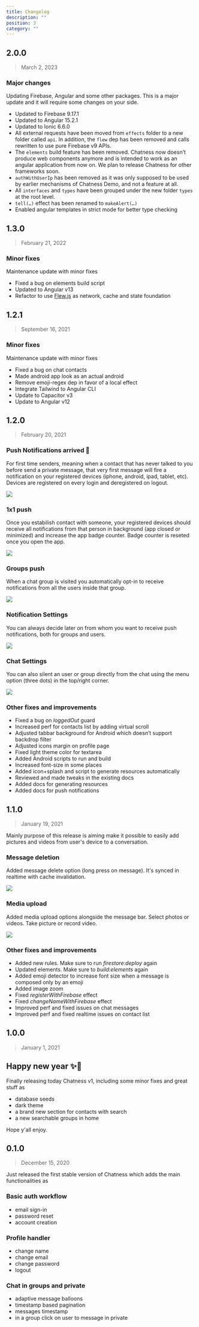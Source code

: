```yaml
---
title: Changelog
description: ""
position: 3
category: ""
---
```


## 2.0.0

> March 2, 2023

### Major changes

Updating Firebase, Angular and some other packages. This is a major update and it will require some changes on your side.

- Updated to Firebase 9.17.1
- Updated to Angular 15.2.1
- Updated to Ionic 6.6.0
- All external requests have been moved from `effects` folder to a new folder called `api`. In addition, the `flew` dep has been removed and calls rewritten to use pure Firebase v9 APIs.
- The `elements` build feature has been removed. Chatness now doesn’t produce web components anymore and is intended to work as an angular application from now on. We plan to release Chatness for other frameworks soon.
- `authWithUserIp` has been removed as it was only supposed to be used by earlier mechanisms of Chatness Demo, and not a feature at all.
- All `interfaces` and `types` have been grouped under the new folder `types` at the root level.
- `tell(…)` effect has been renamed to `makeAlert(…)`
- Enabled angular templates in strict mode for better type checking

## 1.3.0

> February 21, 2022

### Minor fixes

Maintenance update with minor fixes

- Fixed a bug on elements build script
- Updated to Angular v13
- Refactor to use <a href="https://flew.dev">Flew.js</a> as network, cache and state foundation

## 1.2.1

> September 16, 2021

### Minor fixes

Maintenance update with minor fixes

- Fixed a bug on chat contacts
- Made android app look as an actual android
- Remove emoji-regex dep in favor of a local effect
- Integrate Tailwind to Angular CLI
- Update to Capacitor v3
- Update to Angular v12

## 1.2.0

> February 20, 2021

### Push Notifications arrived 🍭

For first time senders, meaning when a contact that has never talked to you before send a private message, that very first message will fire a notification on your registered devices (iphone, android, ipad, tablet, etc). Devices are registered on every login and deregistered on logout.

<img class="w-64 m-auto" src="/images/tour/push-notifications-first-time-sender.jpeg" />

### 1x1 push

Once you estabilish contact with someone, your registered devices should receive all notifications from that person in background (app closed or minimized) and increase the app badge counter. Badge counter is reseted once you open the app.

<img class="w-64 m-auto" src="/images/tour/push-notifications-1x1.gif" />

### Groups push

When a chat group is visited you automatically opt-in to receive notifications from all the users inside that group.

<img class="w-64 m-auto" src="/images/tour/push-notifications-group.jpeg" />

### Notification Settings

You can always decide later on from whom you want to receive push notifications, both for groups and users.

<img class="w-64 m-auto" src="/images/tour/push-notifications-settings.jpeg" />

### Chat Settings

You can also silent an user or group directly from the chat using the menu option (three dots) in the top/right corner.

<img class="w-64 m-auto" src="/images/tour/push-notifications-silent.jpeg" />

### Other fixes and improvements

- Fixed a bug on _loggedOut_ guard
- Increased perf for contacts list by adding virtual scroll
- Adjusted tabbar background for Android which doesn’t support backdrop filter
- Adjusted icons margin on profile page
- Fixed light theme color for textarea
- Added Android scripts to run and build
- Increased font-size in some places
- Added icon+splash and script to generate resources automatically
- Reviewed and made tweaks in the existing docs
- Added docs for generating resources
- Added docs for push notifications

## 1.1.0

> January 19, 2021

Mainly purpose of this release is aiming make it possible to easily add pictures and videos from user's device to a conversation.

### Message deletion

Added message delete option (long press on message). It's synced in realtime with cache invalidation.

<img class="w-64 m-auto" src="/images/tour/chat-message-delete.gif" />

### Media upload

Added media upload options alongside the message bar. Select photos or videos. Take picture or record video.

<img class="w-64 m-auto" src="/images/tour/chat-select-photos.gif" />

### Other fixes and improvements

- Added new rules. Make sure to run _firestore:deploy_ again
- Updated elements. Make sure to _build:elements_ again
- Added emoji detector to increase font size when a message is composed only by an emoji
- Added image zoom
- Fixed _registerWithFirebase_ effect
- Fixed _changeNameWithFirebase_ effect
- Improved perf and fixed issues on chat messages
- Improved perf and fixed realtime issues on contact list

## 1.0.0

> January 1, 2021

## Happy new year ✨🍾

Finally releasing today Chatness v1, including some minor fixes and
great stuff as

- database seeds
- dark theme
- a brand new section for contacts with search
- a new searchable groups in home

Hope y'all enjoy.

## 0.1.0

> December 15, 2020

Just released the first stable version of Chatness which adds the main functionalities as

### Basic auth workflow

- email sign-in
- password reset
- account creation

### Profile handler

- change name
- change email
- change password
- logout

### Chat in groups and private

- adaptive message balloons
- timestamp based pagination
- messages timestamp
- in a group click on user to message in private
